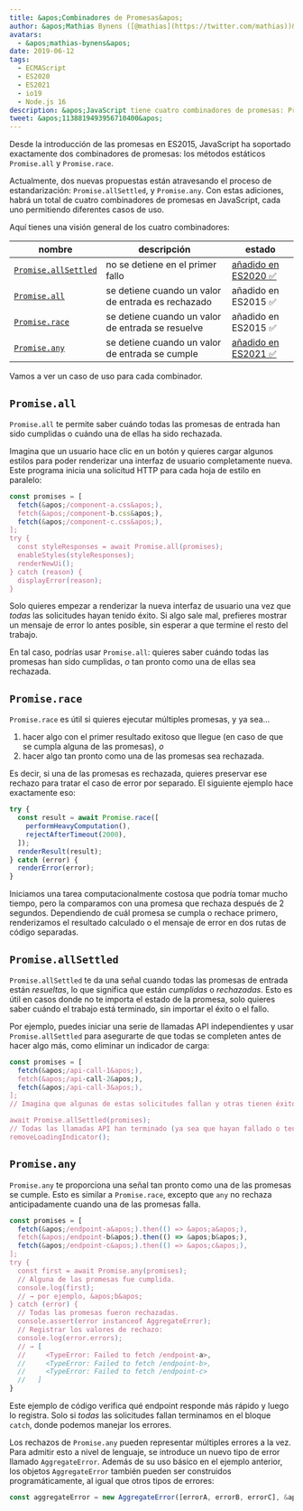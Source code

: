 ```yaml
---
title: &apos;Combinadores de Promesas&apos;
author: &apos;Mathias Bynens ([@mathias](https://twitter.com/mathias))&apos;
avatars:
  - &apos;mathias-bynens&apos;
date: 2019-06-12
tags:
  - ECMAScript
  - ES2020
  - ES2021
  - io19
  - Node.js 16
description: &apos;JavaScript tiene cuatro combinadores de promesas: Promise.all, Promise.race, Promise.allSettled y Promise.any.&apos;
tweet: &apos;1138819493956710400&apos;
---
```

Desde la introducción de las promesas en ES2015, JavaScript ha soportado exactamente dos combinadores de promesas: los métodos estáticos `Promise.all` y `Promise.race`.

Actualmente, dos nuevas propuestas están atravesando el proceso de estandarización: `Promise.allSettled`, y `Promise.any`. Con estas adiciones, habrá un total de cuatro combinadores de promesas en JavaScript, cada uno permitiendo diferentes casos de uso.

<!--truncate-->
Aquí tienes una visión general de los cuatro combinadores:


| nombre                                     | descripción                                        | estado                                                          |
| ------------------------------------------ | -------------------------------------------------- | ---------------------------------------------------------------- |
| [`Promise.allSettled`](#promise.allsettled) | no se detiene en el primer fallo                  | [añadido en ES2020 ✅](https://github.com/tc39/proposal-promise-allSettled) |
| [`Promise.all`](#promise.all)               | se detiene cuando un valor de entrada es rechazado | añadido en ES2015 ✅                                              |
| [`Promise.race`](#promise.race)             | se detiene cuando un valor de entrada se resuelve  | añadido en ES2015 ✅                                              |
| [`Promise.any`](#promise.any)               | se detiene cuando un valor de entrada se cumple    | [añadido en ES2021 ✅](https://github.com/tc39/proposal-promise-any)        |


Vamos a ver un caso de uso para cada combinador.

## `Promise.all`

<feature-support chrome="32"
                 firefox="29"
                 safari="8"
                 nodejs="0.12"
                 babel="yes https://github.com/zloirock/core-js#ecmascript-promise"></feature-support>

`Promise.all` te permite saber cuándo todas las promesas de entrada han sido cumplidas o cuándo una de ellas ha sido rechazada.

Imagina que un usuario hace clic en un botón y quieres cargar algunos estilos para poder renderizar una interfaz de usuario completamente nueva. Este programa inicia una solicitud HTTP para cada hoja de estilo en paralelo:

```js
const promises = [
  fetch(&apos;/component-a.css&apos;),
  fetch(&apos;/component-b.css&apos;),
  fetch(&apos;/component-c.css&apos;),
];
try {
  const styleResponses = await Promise.all(promises);
  enableStyles(styleResponses);
  renderNewUi();
} catch (reason) {
  displayError(reason);
}
```

Solo quieres empezar a renderizar la nueva interfaz de usuario una vez que _todas_ las solicitudes hayan tenido éxito. Si algo sale mal, prefieres mostrar un mensaje de error lo antes posible, sin esperar a que termine el resto del trabajo.

En tal caso, podrías usar `Promise.all`: quieres saber cuándo todas las promesas han sido cumplidas, _o_ tan pronto como una de ellas sea rechazada.

## `Promise.race`

<feature-support chrome="32"
                 firefox="29"
                 safari="8"
                 nodejs="0.12"
                 babel="yes https://github.com/zloirock/core-js#ecmascript-promise"></feature-support>

`Promise.race` es útil si quieres ejecutar múltiples promesas, y ya sea…

1. hacer algo con el primer resultado exitoso que llegue (en caso de que se cumpla alguna de las promesas), _o_
1. hacer algo tan pronto como una de las promesas sea rechazada.

Es decir, si una de las promesas es rechazada, quieres preservar ese rechazo para tratar el caso de error por separado. El siguiente ejemplo hace exactamente eso:

```js
try {
  const result = await Promise.race([
    performHeavyComputation(),
    rejectAfterTimeout(2000),
  ]);
  renderResult(result);
} catch (error) {
  renderError(error);
}
```

Iniciamos una tarea computacionalmente costosa que podría tomar mucho tiempo, pero la comparamos con una promesa que rechaza después de 2 segundos. Dependiendo de cuál promesa se cumpla o rechace primero, renderizamos el resultado calculado o el mensaje de error en dos rutas de código separadas.

## `Promise.allSettled`

<feature-support chrome="76"
                 firefox="71 https://bugzilla.mozilla.org/show_bug.cgi?id=1549176"
                 safari="13"
                 nodejs="12.9.0 https://nodejs.org/en/blog/release/v12.9.0/"
                 babel="yes https://github.com/zloirock/core-js#ecmascript-promise"></feature-support>

`Promise.allSettled` te da una señal cuando todas las promesas de entrada están _resueltas_, lo que significa que están _cumplidas_ o _rechazadas_. Esto es útil en casos donde no te importa el estado de la promesa, solo quieres saber cuándo el trabajo está terminado, sin importar el éxito o el fallo.

Por ejemplo, puedes iniciar una serie de llamadas API independientes y usar `Promise.allSettled` para asegurarte de que todas se completen antes de hacer algo más, como eliminar un indicador de carga:

```js
const promises = [
  fetch(&apos;/api-call-1&apos;),
  fetch(&apos;/api-call-2&apos;),
  fetch(&apos;/api-call-3&apos;),
];
// Imagina que algunas de estas solicitudes fallan y otras tienen éxito.

await Promise.allSettled(promises);
// Todas las llamadas API han terminado (ya sea que hayan fallado o tenido éxito).
removeLoadingIndicator();
```

## `Promise.any`

<feature-support chrome="85 https://bugs.chromium.org/p/v8/issues/detail?id=9808"
                 firefox="79 https://bugzilla.mozilla.org/show_bug.cgi?id=1568903"
                 safari="14 https://bugs.webkit.org/show_bug.cgi?id=202566"
                 nodejs="16"
                 babel="yes https://github.com/zloirock/core-js#ecmascript-promise"></feature-support>

`Promise.any` te proporciona una señal tan pronto como una de las promesas se cumple. Esto es similar a `Promise.race`, excepto que `any` no rechaza anticipadamente cuando una de las promesas falla.

```js
const promises = [
  fetch(&apos;/endpoint-a&apos;).then(() => &apos;a&apos;),
  fetch(&apos;/endpoint-b&apos;).then(() => &apos;b&apos;),
  fetch(&apos;/endpoint-c&apos;).then(() => &apos;c&apos;),
];
try {
  const first = await Promise.any(promises);
  // Alguna de las promesas fue cumplida.
  console.log(first);
  // → por ejemplo, &apos;b&apos;
} catch (error) {
  // Todas las promesas fueron rechazadas.
  console.assert(error instanceof AggregateError);
  // Registrar los valores de rechazo:
  console.log(error.errors);
  // → [
  //     <TypeError: Failed to fetch /endpoint-a>,
  //     <TypeError: Failed to fetch /endpoint-b>,
  //     <TypeError: Failed to fetch /endpoint-c>
  //   ]
}
```

Este ejemplo de código verifica qué endpoint responde más rápido y luego lo registra. Solo si _todas_ las solicitudes fallan terminamos en el bloque `catch`, donde podemos manejar los errores.

Los rechazos de `Promise.any` pueden representar múltiples errores a la vez. Para admitir esto a nivel de lenguaje, se introduce un nuevo tipo de error llamado `AggregateError`. Además de su uso básico en el ejemplo anterior, los objetos `AggregateError` también pueden ser construidos programáticamente, al igual que otros tipos de errores:

```js
const aggregateError = new AggregateError([errorA, errorB, errorC], &apos;¡Algo salió mal!&apos;);
```

